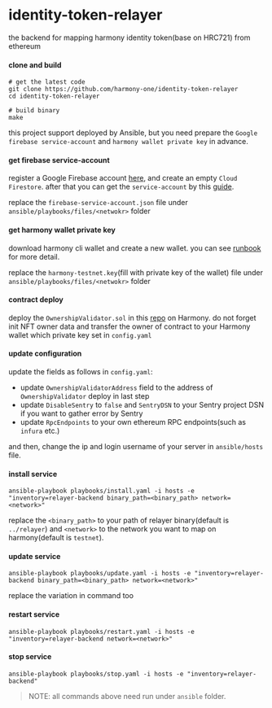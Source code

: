 # identity-token-relayer

the backend for mapping harmony identity token(base on HRC721) from ethereum

#### clone and build

```shell
# get the latest code
git clone https://github.com/harmony-one/identity-token-relayer
cd identity-token-relayer

# build binary
make
```

this project support deployed by Ansible, but you need prepare the `Google firebase service-account`
and `harmony wallet private key` in advance.

#### get firebase service-account

register a Google Firebase account [here](https://firebase.google.com), and create an empty `Cloud Firestore`. after
that you can get the `service-account` by
this [guide](https://firebase.google.com/docs/admin/setup?authuser=1#set-up-project-and-service-account).

replace the `firebase-service-account.json` file under `ansible/playbooks/files/<netwokr>` folder

#### get harmony wallet private key

download harmony cli wallet and create a new wallet. you can
see [runbook](https://docs.harmony.one/home/network/wallets/harmony-cli/create-import-wallet) for more detail.

replace the `harmony-testnet.key`(fill with private key of the wallet) file under `ansible/playbooks/files/<netwokr>` folder

#### contract deploy
deploy the `OwnershipValidator.sol` in this [repo](https://github.com/harmony-one/contract-libs/tree/main/contracts) on
Harmony. do not forget init NFT owner data and transfer the owner of contract to your Harmony wallet which private key
set in `config.yaml`

#### update configuration
update the fields as follows in `config.yaml`:
- update `OwnershipValidatorAddress` field to the address of `OwnershipValidator` deploy in last step
- update `DisableSentry` to `false` and `SentryDSN` to your Sentry project DSN if you want to gather error by Sentry
- update `RpcEndpoints` to your own ethereum RPC endpoints(such as `infura` etc.)

and then, change the ip and login username of your server in `ansible/hosts` file.

#### install service

```shell
ansible-playbook playbooks/install.yaml -i hosts -e "inventory=relayer-backend binary_path=<binary_path> network=<network>"
```

replace the `<binary_path>` to your path of relayer binary(default is `../relayer`) and `<network>` to the network you
want to map on harmony(default is `testnet`).

#### update service

```shell
ansible-playbook playbooks/update.yaml -i hosts -e "inventory=relayer-backend binary_path=<binary_path> network=<network>"
```

replace the variation in command too

#### restart service

```shell
ansible-playbook playbooks/restart.yaml -i hosts -e "inventory=relayer-backend network=<network>"
```

#### stop service

```shell
ansible-playbook playbooks/stop.yaml -i hosts -e "inventory=relayer-backend"
```

> NOTE: all commands above need run under `ansible` folder.